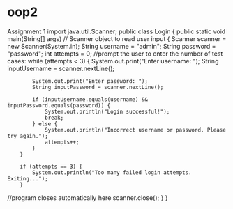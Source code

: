 # oop2
Assignment 1
import java.util.Scanner;
public class Login {
    public static void main(String[] args)
    // Scanner object to read user input
    {
        Scanner scanner = new Scanner(System.in);
        String username = "admin";
        String password = "password";
        int attempts = 0;
      //prompt the user to enter the number of test cases:
        while (attempts < 3) {
            System.out.print("Enter username: ");
            String inputUsername = scanner.nextLine();

            System.out.print("Enter password: ");
            String inputPassword = scanner.nextLine();

            if (inputUsername.equals(username) && inputPassword.equals(password)) {
                System.out.println("Login successful!");
                break;
            } else {
                System.out.println("Incorrect username or password. Please try again.");
                attempts++;
            }
        }

        if (attempts == 3) {
            System.out.println("Too many failed login attempts. Exiting...");
        }
//program closes automatically here
        scanner.close();
    }
}
